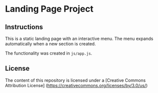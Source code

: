 # Landing Page Project

## Instructions

This is a static landing page with an interactive menu. The menu expands automatically when a new section is created. 

The functionality was created in `js/app.js`. 

## License
The content of this repository is licensed under a [Creative Commons Attribution License] (https://creativecommons.org/licenses/by/3.0/us/)